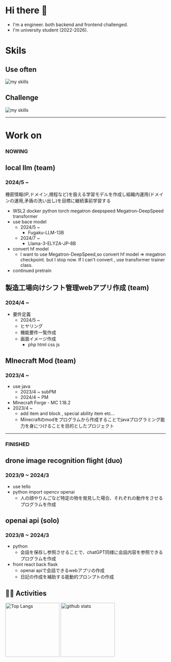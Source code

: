 # Hi there 👋
- I'm a engineer. both backend and frontend challenged.
- I'm university student (2022-2026).

# Skils

## Use often
<img alt="my skills" src="https://skillicons.dev/icons?theme=dark&perline=7&i=html,css,python,pytorch,docker,java" />

## Challenge

<img alt="my skills" src="https://skillicons.dev/icons?theme=dark&perline=7&i=js,php,nodejs" />

---

# Work on

### NOWING

## local llm (team)
### 2024/5 ~
機密情報(IP,ドメイン,規程など)を扱える学習モデルを作成し組織内運用(ドメインの運用,矛盾の洗い出し)を目標に継続事前学習する
- WSL2 docker python torch megatron deepspeed Megatron-DeepSpeed transformer 
- use bace model
  - 2024/5 ~
    - Fugaku-LLM-13B
  - 2024/7 ~
    - Llama-3-ELYZA-JP-8B
- convert hf model
  - I want to use Megatron-DeepSpeed,so convert hf model => megatron checkpoint. but I stop now. If I can't convert , use transformer trainer class.
- continued pretrain

## 製造工場向けシフト管理webアプリ作成 (team)
### 2024/4 ~
- 要件定義
  - 2024/5 ~
  - ヒヤリング
  - 機能要件一覧作成
  - 画面イメージ作成
    - php html css js

## MInecraft Mod (team)
### 2023/4 ~
- use java
  - 2023/4 ~ subPM
  - 2024/4 ~ PM
- Minecraft Forge - MC 1.18.2
- 2023/4 ~
  - add item and block , special ability item etc... 
  - Minecraftのmodをプログラムから作成することでjavaプログラミング能力を身につけることを目的としたプロジェクト
 
---
### FINISHED

## drone image recognition flight (duo)
### 2023/9 ~ 2024/3
- use tello 
- python import opencv openai
  - 人の顔やりんごなど特定の物を発見した場合、それぞれの動作をさせるプログラムを作成

## openai api (solo)
### 2023/8 ~ 2024/3
- python
  - 会話を保存し参照させることで、chatGPT同様に会話内容を参照できるプログラムを作成
- front react back flask
  - openai apiで会話できるwebアプリの作成
  - 日記の作成を補助する能動的プロンプトの作成 

## 🏃‍♀️ Activities
<div align="left"> 
  <img alt="Top Langs" height="170px" src="https://github-readme-stats.vercel.app/api?username=tus7kmii&theme=vue-dark&layout=compact" />
  <img alt="github stats" height="170px" src="https://github-readme-stats.vercel.app/api/top-langs/?username=tus7kmii&theme=vue-dark&layout=compact" />
</div>

<!--
**tsu7kmii/tsu7kmii** is a ✨ _special_ ✨ repository because its `README.md` (this file) appears on your GitHub profile.

Here are some ideas to get you started:

- 🔭 I’m currently working on ...
- 🌱 I’m currently learning ...
- 👯 I’m looking to collaborate on ...
- 🤔 I’m looking for help with ...
- 💬 Ask me about ...
- 📫 How to reach me: ...
- 😄 Pronouns: ...
- ⚡ Fun fact: ...
-->
